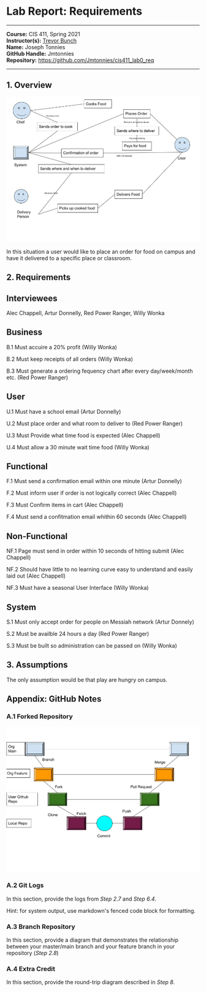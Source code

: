 # Lab Report: Requirements
___
**Course:** CIS 411, Spring 2021  
**Instructor(s):** [Trevor Bunch](https://github.com/trevordbunch)  
**Name:** Joseph Tonnies  
**GitHub Handle:** Jmtonnies  
**Repository:** https://github.com/Jmtonnies/cis411_lab0_req
___

## 1. Overview

![Use Case Diagram](/assets/Campus_Delivery.jpg) 

In this situation a user would like to place an order for food on campus and have it delivered to a specific place or classroom. 

## 2. Requirements

Interviewees 
-
Alec Chappell, Artur Donnelly, Red Power Ranger, Willy Wonka

Business 
-
B.1 Must accuire a 20% profit (Willy Wonka)

B.2 Must keep receipts of all orders (Willy Wonka)

B.3 Must generate a ordering fequency chart after every day/week/month etc. (Red Power Ranger)

User 
-
U.1 Must have a school email (Artur Donnelly)

U.2 Must place order and what room to deliver to (Red Power Ranger)

U.3 Must Provide what time food is expected (Alec Chappell)

U.4 Must allow a 30 minute wait time food (Willy Wonka)

Functional
- 
F.1 Must send a confirmation email within one minute (Artur Donnelly)

F.2 Must inform user if order is not logically correct (Alec Chappell)

F.3 Must Confirm items in cart (Alec Chappell)

F.4 Must send a confitmation email whithin 60 seconds (Alec Chappell)

Non-Functional
-
NF.1 Page must send in order within 10 seconds of hitting submit (Alec Chappell)

NF.2 Should have little to no learning curve easy to understand and easily laid out (Alec Chappell)

NF.3 Must have a seasonal User Interface (Willy Wonka)

System
- 
S.1 Must only accept order for people on Messiah network (Artur Donnely)

S.2 Must be availble 24 hours a day (Red Power Ranger)

S.3 Must be built so administration can be passed on (Willy Wonka)
## 3. Assumptions
The only assumption would be that play are hungry on campus.

## Appendix: GitHub Notes

### A.1 Forked Repository

![Use Case Diagram](/assets/Repo_Draw.jpg) 

### A.2 Git Logs
In this section, provide the logs from *Step 2.7* and *Step 6.4*.

Hint: for system output, use markdown's fenced code block for formatting.

### A.3 Branch Repository
In this section, provide a diagram that demonstrates the relationship between your master/main branch and your feature branch in your repository (*Step 2.8*)

### A.4 Extra Credit
In this section, provide the round-trip diagram described in *Step 8*.